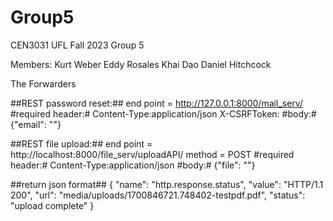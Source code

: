 # Group5
CEN3031 UFL Fall 2023
Group 5

Members:
Kurt Weber
Eddy Rosales
Khai Dao
Daniel Hitchcock

The Forwarders

##REST password reset:##
end point = http://127.0.0.1:8000/mail_serv/
#required header:# 
Content-Type:application/json
X-CSRFToken:<Token Value>
#body:#
{"email": "<email>"}

##REST file upload:##
end point = http://localhost:8000/file_serv/uploadAPI/
method = POST
#required header:# 
Content-Type:application/json
#body:#
{"file": "<file data>"}

##return json format##
{
    "name": "http.response.status",
    "value": "HTTP/1.1 200",
    "url": "media/uploads/1700846721.748402-testpdf.pdf",
    "status": "upload complete"
}